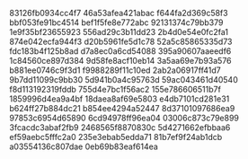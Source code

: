 83126fb0934cc4f7
46a53afea421abac
f644fa2d369c58f3
bbf053fe91bc4514
bef1f5fe8e772abc
92131374c79bb379
1e9f35bf23655923
556ad29c3b11dd23
2b4d0e54e0fc2fa1
874e042ecfa944f3
d20b5961fe5d1c78
52a5c85865335d73
fdc183b4f125b8ad
d7a8ec0a6cd54088
395a90607aaeedf6
1c84560ce897d384
9d58fe8acf10eb14
3a5aa69e7b93a576
b881ee0746c9f3d1
f9988289f11c10ed
2ab2a06917ff41d7
9b7dd11099c9bb30
5d941b0a4c95763d
59ac043461d40540
f8d113192319fddb
755d4e7bc1f56ac2
155e786606511b7f
1859996d4ea9a4bf
18daea8af69e5803
e4db7101cd281e31
b624ff27b884dc21
b854ee4294a52447
8d37101097686ea9
97853c6954d65890
6cd94978ff96ea04
03006c873c79e899
3fcacdc3abaf2fb9
2468565f8870830c
5d4271662efbbaa6
ef59aebc5fffc2a0
235e3ebab5edda71
81b7ef9f24ab1dcb
a03554136c807dae
0eb69b83eaf614ea
